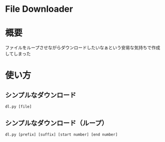 File Downloader
================

# 概要

ファイルをループさせながらダウンロードしたいなぁという安易な気持ちで作成してしまった

# 使い方

## シンプルなダウンロード

```
dl.py [file]
```

## シンプルなダウンロード（ループ）

```
dl.py [prefix] [suffix] [start number] [end number]
```

